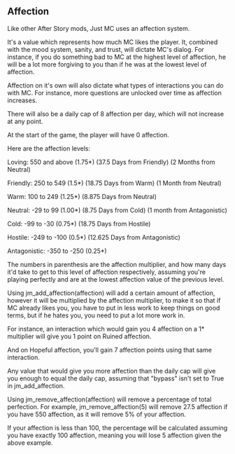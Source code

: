 ## Affection
Like other After Story mods, Just MC uses an affection system.

It's a value which represents how much MC likes the player. It, combined with the mood system, sanity, and trust, will dictate MC's dialog. For instance, if you do something bad to MC at the highest level of affection, he will be a lot more forgiving to you than if he was at the lowest level of affection.

Affection on it's own will also dictate what types of interactions you can do with MC. For instance, more questions are unlocked over time as affection increases.

There will also be a daily cap of 8 affection per day, which will not increase at any point.

At the start of the game, the player will have 0 affection.

Here are the affection levels:

Loving: 550 and above (1.75*) (37.5 Days from Friendly) (2 Months from Neutral)

Friendly: 250 to 549 (1.5*) (18.75 Days from Warm) (1 Month from Neutral)

Warm: 100 to 249 (1.25*) (8.875 Days from Neutral)

Neutral: -29 to 99 (1.00*) (8.75 Days from Cold) (1 month from Antagonistic)

Cold: -99 to -30 (0.75*) (18.75 Days from Hostile)

Hostile: -249 to -100 (0.5*) (12.625 Days from Antagonistic)

Antagonistic: -350 to -250 (0.25*)

The numbers in parenthesis are the affection multiplier, and how many days it'd take to get to this level of affection respectively, assuming you're playing perfectly and are at the lowest affection value of the previous level.

Using jm_add_affection(affection) will add a certain amount of affection, however it will be multiplied by the affection multiplier, to make it so that if MC already likes you, you have to put in less work to keep things on good terms, but if he hates you, you need to put a lot more work in.

For instance, an interaction which would gain you 4 affection on a 1* multiplier will give you 1 point on Ruined affection.

And on Hopeful affection, you'll gain 7 affection points using that same interaction.

Any value that would give you more affection than the daily cap will give you enough to equal the daily cap, assuming that "bypass" isn't set to True in jm_add_affection.

Using jm_remove_affection(affection) will remove a percentage of total perfection. For example, jm_remove_affection(5) will remove 27.5 affection if you have 550 affection, as it will remove 5% of your affection.

If your affection is less than 100, the percentage will be calculated assuming you have exactly 100 affection, meaning you will lose 5 affection given the above example.